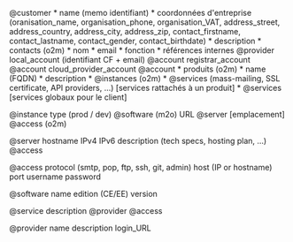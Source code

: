 @customer
    * name (memo identifiant)
    * coordonnées d'entreprise (oranisation_name, organisation_phone, organisation_VAT, address_street, address_country, address_city, address_zip, contact_firstname, contact_lastname, contact_gender, contact_birthdate)
    * description
    * contacts (o2m)
	* nom
	* email
	* fonction
    * références internes
	@provider
	local_account (identifiant CF + email) @account
	registrar_account @account
        cloud_provider_account @account
    * produits (o2m)
        * name (FQDN)
        * description
	* @instances (o2m)
        * @services (mass-mailing, SSL certificate, API providers, ...) [services rattachés à un produit]
    * @services [services globaux pour le client]
	


@instance
    type (prod / dev)
    @software (m2o)
    URL
    @server [emplacement]
    @access (o2m)

@server
    hostname
    IPv4
    IPv6
    description (tech specs, hosting plan, ...)
    @access

@access
    protocol (smtp, pop, ftp, ssh, git, admin)
    host (IP or hostname)
    port
    username
    password



@software
    name
    edition (CE/EE)
    version

@service
    description
    @provider
    @access

@provider
    name
    description
    login_URL

